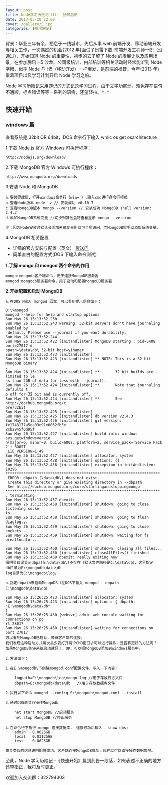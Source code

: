 ```yaml
---
layout: post
title: Node学习历险记（1）— 扬帆启航
date: 2013-05-20 22:00
cover: /gallery/5.jpg
categories: [技术随记]
---
```


背景：毕业三年有余，栖息于一线城市，先后从事 web 前端开发、移动前端开发等相关工作，一次偶然的机会{2012 年}面试了迅雷下载-前端开发工程师一职（没通过），开始知道 Node 的重要性，初步的去了解了 Node 的发展史以及应用场景，在参加腾讯 H5 沙龙、公司级培训、内部培训等相关活动时经常能听到 Node 字眼，似乎 Node 与 H5（移动开发）一样爆发，是前端的福音。今年{2013 年}借着项目以及学习计划开启 Node 学习之旅。

Node 学习历险记采用游记的方式记录学习过程，由于文字功底弱，难免存在语句不通顺，标点错误等等一系列的语病，还望轻拍。^\_\_^

<!--more-->

## 快速开始

### windows 篇

查看系统是 32bit OR 64bit，DOS 命令行下输入 wmic os get osarchitecture

1.下载 Node.js 官方 Windows 可执行程序：

    http://nodejs.org/download/

2.下载 MongoDB 官方 Windows 可执行程序：

    http://www.mongodb.org/downloads

3.安装 Node 和 MongoDB

    a.安装完成后，打开windows命令行（win+r）,输入cmd进行命令行模式
    b.查看Node版本 node -v // 安装成功 v0.10.7
    c.查看MongoDB版本 mongo --version // 安装成功 MongoDB shell version: 2.4.3
    d.添加MongoDB系统变量 //切换到其他盘符查看显示 mongo --version

    注：因为Node安装时默认会添加系统变量所以可全局访问，而MongoDB需手动添加系统变量。

4.MongoDB 相关配置

- 详细的官方安装与配置（英文） [传送门](http://docs.mongodb.org/manual/tutorial/install-mongodb-on-windows/)
- 简单直白的配置方式(DOS 下输入命令测试)

**1.了解 mongo 和 mongod 两个命令的作用**

    mongo:mongodb客户端命令，用于连接MongoDB服务器
    mongod:mongodb服务器命令，用于启动和配置MongoDB服务器

**2.开始配置和启动 MongoDB**

    a.在DOS下输入 mongod 回车，可以看到提示信息如下：

    D:\>mongod
    mongod --help for help and startup options
    Sun May 26 15:13:52.230
    Sun May 26 15:13:52.243 warning: 32-bit servers don't have journaling enabled by
     default. Please use --journal if you want durability.
    Sun May 26 15:13:52.244
    Sun May 26 15:13:52.422 [initandlisten] MongoDB starting : pid=5408 port=27017 d
    bpath=\data\db\ 32-bit host=yihaner
    Sun May 26 15:13:52.423 [initandlisten]
    Sun May 26 15:13:52.423 [initandlisten] ** NOTE: This is a 32 bit MongoDB binary
    .
    Sun May 26 15:13:52.424 [initandlisten] **       32 bit builds are limited to le
    ss than 2GB of data (or less with --journal).
    Sun May 26 15:13:52.424 [initandlisten] **       Note that journaling defaults t
    o off for 32 bit and is currently off.
    Sun May 26 15:13:52.424 [initandlisten] **       See http://dochub.mongodb.org/c
    ore/32bit
    Sun May 26 15:13:52.425 [initandlisten]
    Sun May 26 15:13:52.425 [initandlisten] db version v2.4.3
    Sun May 26 15:13:52.426 [initandlisten] git version: fe1743177a5ea03e91e0052fb5e
    2cb2945f6d95f
    Sun May 26 15:13:52.427 [initandlisten] build info: windows sys.getwindowsversio
    n(major=6, minor=0, build=6002, platform=2, service_pack='Service Pack 2') BOOST
    _LIB_VERSION=1_49
    Sun May 26 15:13:52.427 [initandlisten] allocator: system
    Sun May 26 15:13:52.428 [initandlisten] options: {}
    Sun May 26 15:13:52.456 [initandlisten] exception in initAndListen: 10296
    *********************************************************************
     ERROR: dbpath (\data\db\) does not exist.
     Create this directory or give existing directory in --dbpath.
     See http://dochub.mongodb.org/core/startingandstoppingmongo
    *********************************************************************
    , terminating
    Sun May 26 15:13:52.457 dbexit:
    Sun May 26 15:13:52.458 [initandlisten] shutdown: going to close listening socke
    ts...
    Sun May 26 15:13:52.458 [initandlisten] shutdown: going to flush diaglog...
    Sun May 26 15:13:52.459 [initandlisten] shutdown: going to close sockets...
    Sun May 26 15:13:52.459 [initandlisten] shutdown: waiting for fs preallocator...

    Sun May 26 15:13:52.460 [initandlisten] shutdown: closing all files...
    Sun May 26 15:13:52.460 [initandlisten] closeAllFiles() finished
    Sun May 26 15:13:52.460 dbexit: really exiting now
    很明显错误显示dbpath(\data\db\)不存在（默认文件路径是C:\data\db），这里指定
    db目录为E:\mongodb\data\db
    log目录为E:\mongodb\log。

    b.指定dbpath来启动MongoDB（在DOS下输入 mongod --dbpath E:\mongodb\data\db）

    Sun May 26 15:26:25.423 [initandlisten] allocator: system
    Sun May 26 15:26:25.423 [initandlisten] options: { dbpath: "E:\mongodb\data\db"
    }
    Sun May 26 15:26:25.460 [websvr] admin web console waiting for connections on po
    rt 28017
    Sun May 26 15:26:25.460 [initandlisten] waiting for connections on port 27017
    可以看到MongoDB已启动，等待客户端的连接。
    我们发现这种启动方式每次最少要打开两个CMD窗口才可以进行操作，是否有更好的方法呢？
    如果MongoDB能够系统启动就好了，OK，可以把MongoDB添加到windows服务中。

    c.方法如下：

    1.在E:\mongodb\下创建mongod.conf配置文件，写入一下内容：

        logpath=E:\mongodb\log\mongo.log //用于存放日志文件
        dbpath=E:\mongodb\data\db   //用于存放数据库文件

    2.执行以下命令 mongod --config E:\mongodb\mongod.conf --install

    3.通过DOS命令行操作Mongodb

        net start MongoDB //启动服务
        net stop MongoDB //停止服务

    4.在命令行下执行 mongo 连接数据库， 连接成功后输入： show dbs;
        admin   0.0625GB
        local   0.03125GB
        test    0.0625GB

    相关类似的信息说明配置成功，客户端连接MongoDB成功，现在就可以直接操作数据库啦。

至此，Node 学习历险记 -《快速开始》篇到此告一段落，如有表述不正确的地方还望指正，我将及时更正。

欢迎加入交流群：322794303
